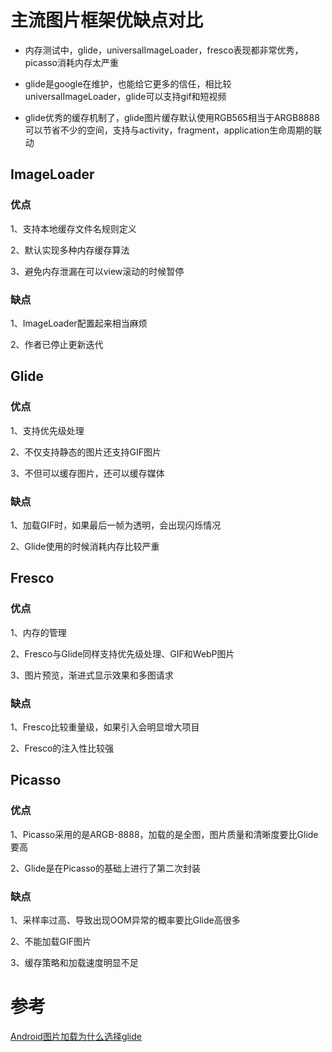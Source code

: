 # 主流图片框架优缺点对比

* 内存测试中，glide，universalImageLoader，fresco表现都非常优秀，picasso消耗内存太严重

* glide是google在维护，也能给它更多的信任，相比较universalImageLoader，glide可以支持gif和短视频

* glide优秀的缓存机制了，glide图片缓存默认使用RGB565相当于ARGB8888可以节省不少的空间，支持与activity，fragment，application生命周期的联动

## ImageLoader

### 优点
1、支持本地缓存文件名规则定义

2、默认实现多种内存缓存算法

3、避免内存泄漏在可以view滚动的时候暂停


### 缺点
1、ImageLoader配置起来相当麻烦

2、作者已停止更新迭代

## Glide

### 优点
1、支持优先级处理

2、不仅支持静态的图片还支持GIF图片

3、不但可以缓存图片，还可以缓存媒体

### 缺点
1、加载GIF时，如果最后一帧为透明，会出现闪烁情况

2、Glide使用的时候消耗内存比较严重

## Fresco

### 优点
1、内存的管理

2、Fresco与Glide同样支持优先级处理、GIF和WebP图片

3、图片预览，渐进式显示效果和多图请求

### 缺点
1、Fresco比较重量级，如果引入会明显增大项目

2、Fresco的注入性比较强

## Picasso

### 优点
1、Picasso采用的是ARGB-8888，加载的是全图，图片质量和清晰度要比Glide要高

2、Glide是在Picasso的基础上进行了第二次封装

### 缺点
1、采样率过高、导致出现OOM异常的概率要比Glide高很多

2、不能加载GIF图片

3、缓存策略和加载速度明显不足

# 参考
[Android图片加载为什么选择glide](https://www.cnblogs.com/alexjie-123/p/6097612.html)

